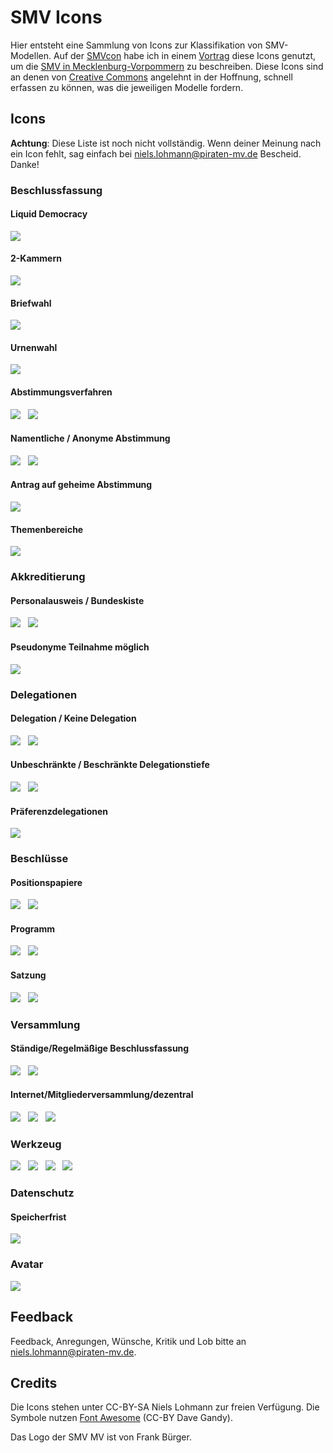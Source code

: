 # SMV Icons

Hier entsteht eine Sammlung von Icons zur Klassifikation von SMV-Modellen. Auf der [SMVcon](http://smvcon.piratenpartei-mv.de) habe ich in einem [Vortrag](https://speakerdeck.com/piratenmv/smv-mv) diese Icons genutzt, um die [SMV in Mecklenburg-Vorpommern](http://smv.piratenpartei-mv.de) zu beschreiben. Diese Icons sind an denen von [Creative Commons](http://creativecommons.org) angelehnt in der Hoffnung, schnell erfassen zu können, was die jeweiligen Modelle fordern.

## Icons

**Achtung**: Diese Liste ist noch nicht vollständig. Wenn deiner Meinung nach ein Icon fehlt, sag einfach bei <niels.lohmann@piraten-mv.de> Bescheid. Danke!

### Beschlussfassung

#### Liquid Democracy

<img src="https://raw.github.com/nlohmann/smv_icons/master/thumbs/smv_liquiddemocracy_thumb.png">

#### 2-Kammern

<img src="https://raw.github.com/nlohmann/smv_icons/master/thumbs/smv_2kammern_thumb.png">

#### Briefwahl

<img src="https://raw.github.com/nlohmann/smv_icons/master/thumbs/smv_briefwahl_thumb.png">

#### Urnenwahl

<img src="https://raw.github.com/nlohmann/smv_icons/master/thumbs/smv_urnenwahl_thumb.png">

#### Abstimmungsverfahren

<img src="https://raw.github.com/nlohmann/smv_icons/master/thumbs/smv_schulze_thumb.png">
&nbsp;
<img src="https://raw.github.com/nlohmann/smv_icons/master/thumbs/smv_approval_thumb.png">

#### Namentliche / Anonyme Abstimmung

<img src="https://raw.github.com/nlohmann/smv_icons/master/thumbs/smv_namentlich_thumb.png">
&nbsp;
<img src="https://raw.github.com/nlohmann/smv_icons/master/thumbs/smv_anonym_thumb.png">

#### Antrag auf geheime Abstimmung

<img src="https://raw.github.com/nlohmann/smv_icons/master/thumbs/smv_geheim_thumb.png">

#### Themenbereiche

<img src="https://raw.github.com/nlohmann/smv_icons/master/thumbs/smv_themenbereiche_thumb.png">

### Akkreditierung

#### Personalausweis / Bundeskiste

<img src="https://raw.github.com/nlohmann/smv_icons/master/thumbs/smv_akkreditierung_thumb.png">
&nbsp;
<img src="https://raw.github.com/nlohmann/smv_icons/master/thumbs/smv_bundeskiste_thumb.png">

#### Pseudonyme Teilnahme möglich

<img src="https://raw.github.com/nlohmann/smv_icons/master/thumbs/smv_pseodonym_thumb.png">

### Delegationen

#### Delegation / Keine Delegation

<img src="https://raw.github.com/nlohmann/smv_icons/master/thumbs/smv_delegation_thumb.png">
&nbsp;
<img src="https://raw.github.com/nlohmann/smv_icons/master/thumbs/smv_nodelegation_thumb.png">

#### Unbeschränkte / Beschränkte Delegationstiefe

<img src="https://raw.github.com/nlohmann/smv_icons/master/thumbs/smv_delegationendless_thumb.png">
&nbsp;
<img src="https://raw.github.com/nlohmann/smv_icons/master/thumbs/smv_delegation1_thumb.png">

#### Präferenzdelegationen

<img src="https://raw.github.com/nlohmann/smv_icons/master/thumbs/smv_prefdelegation_thumb.png">

### Beschlüsse

#### Positionspapiere

<img src="https://raw.github.com/nlohmann/smv_icons/master/thumbs/smv_positionspapier_thumb.png">
&nbsp;
<img src="https://raw.github.com/nlohmann/smv_icons/master/thumbs/smv_nopositionspapier_thumb.png">

#### Programm

<img src="https://raw.github.com/nlohmann/smv_icons/master/thumbs/smv_programm_thumb.png">
&nbsp;
<img src="https://raw.github.com/nlohmann/smv_icons/master/thumbs/smv_noprogramm_thumb.png">

#### Satzung

<img src="https://raw.github.com/nlohmann/smv_icons/master/thumbs/smv_satzung_thumb.png">
&nbsp;
<img src="https://raw.github.com/nlohmann/smv_icons/master/thumbs/smv_nosatzung_thumb.png">

### Versammlung

#### Ständige/Regelmäßige Beschlussfassung

<img src="https://raw.github.com/nlohmann/smv_icons/master/thumbs/smv_staendig_thumb.png">
&nbsp;
<img src="https://raw.github.com/nlohmann/smv_icons/master/thumbs/smv_regelmaessig_thumb.png">

#### Internet/Mitgliederversammlung/dezentral

<img src="https://raw.github.com/nlohmann/smv_icons/master/thumbs/smv_internet_thumb.png">
&nbsp;
<img src="https://raw.github.com/nlohmann/smv_icons/master/thumbs/smv_mitgliederversammlung_thumb.png">
&nbsp;
<img src="https://raw.github.com/nlohmann/smv_icons/master/thumbs/smv_dezentral_thumb.png">

### Werkzeug

<img src="https://raw.github.com/nlohmann/smv_icons/master/thumbs/smv_lqfb_thumb.png">
&nbsp;
<img src="https://raw.github.com/nlohmann/smv_icons/master/thumbs/smv_piratefeedback_thumb.png">
&nbsp;
<img src="https://raw.github.com/nlohmann/smv_icons/master/thumbs/smv_wikiarguments_thumb.png">
&nbsp;
<img src="https://raw.github.com/nlohmann/smv_icons/master/thumbs/smv_limesurvey_thumb.png">

### Datenschutz

#### Speicherfrist

<img src="https://raw.github.com/nlohmann/smv_icons/master/thumbs/smv_speicherfrist365_thumb.png">

### Avatar

<img src="https://raw.github.com/nlohmann/smv_icons/master/thumbs/smv_mv_thumb.png">


## Feedback

Feedback, Anregungen, Wünsche, Kritik und Lob bitte an niels.lohmann@piraten-mv.de.

## Credits

Die Icons stehen unter CC-BY-SA Niels Lohmann zur freien Verfügung. Die Symbole nutzen [Font Awesome](http://fortawesome.github.com/Font-Awesome/) (CC-BY Dave Gandy).

Das Logo der SMV MV ist von Frank Bürger.
